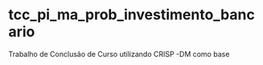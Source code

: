 # tcc_pi_ma_prob_investimento_bancario
Trabalho de Conclusão de Curso utilizando CRISP -DM como base
